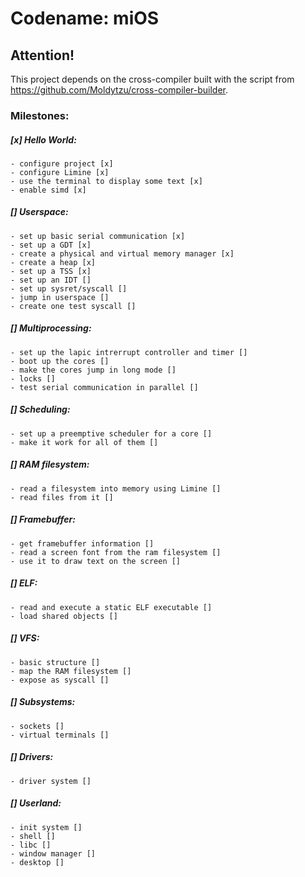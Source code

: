 # Codename: miOS

## Attention!
This project depends on the cross-compiler built with the script from https://github.com/Moldytzu/cross-compiler-builder.

### Milestones:
##### [x] Hello World:
   	- configure project [x]
    - configure Limine [x]
    - use the terminal to display some text [x]
    - enable simd [x]
##### [] Userspace:
    - set up basic serial communication [x]
    - set up a GDT [x]
    - create a physical and virtual memory manager [x]
    - create a heap [x]
    - set up a TSS [x]
    - set up an IDT []    
    - set up sysret/syscall []
    - jump in userspace []
    - create one test syscall []
##### [] Multiprocessing:
    - set up the lapic intrerrupt controller and timer []
    - boot up the cores []
    - make the cores jump in long mode []
    - locks []
    - test serial communication in parallel []
##### [] Scheduling:
    - set up a preemptive scheduler for a core []
    - make it work for all of them []
##### [] RAM filesystem:
    - read a filesystem into memory using Limine []
    - read files from it []
##### [] Framebuffer:
    - get framebuffer information []
    - read a screen font from the ram filesystem []
    - use it to draw text on the screen []
##### [] ELF:
    - read and execute a static ELF executable []
    - load shared objects []
##### [] VFS:
    - basic structure []
    - map the RAM filesystem []
    - expose as syscall []
##### [] Subsystems:
    - sockets []
    - virtual terminals []
##### [] Drivers:
    - driver system []
##### [] Userland:
    - init system []
    - shell []
    - libc []
    - window manager []
    - desktop []